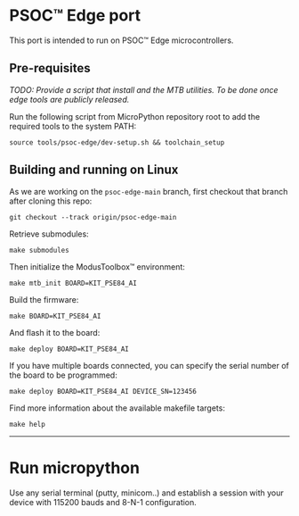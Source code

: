 # PSOC™ Edge port

This port is intended to run on PSOC™ Edge microcontrollers.

## Pre-requisites

*TODO: Provide a script that install and the MTB utilities. To be done once edge tools are publicly released.*

Run the following script from MicroPython repository root to add the required tools to the system PATH:

    source tools/psoc-edge/dev-setup.sh && toolchain_setup

## Building and running on Linux

As we are working on the `psoc-edge-main` branch, first checkout that branch after cloning this repo:

    git checkout --track origin/psoc-edge-main

Retrieve submodules:

    make submodules

Then initialize the ModusToolbox™ environment: 

    make mtb_init BOARD=KIT_PSE84_AI

Build the firmware:

    make BOARD=KIT_PSE84_AI
  
And flash it to the board:

    make deploy BOARD=KIT_PSE84_AI

If you have multiple boards connected, you can specify the serial number of the board to be programmed:

    make deploy BOARD=KIT_PSE84_AI DEVICE_SN=123456

Find more information about the available makefile targets:

    make help
-----------------------------------------------------

# Run micropython

Use any serial terminal (putty, minicom..) and establish a session with your device with 115200 bauds and 8-N-1 configuration. 

